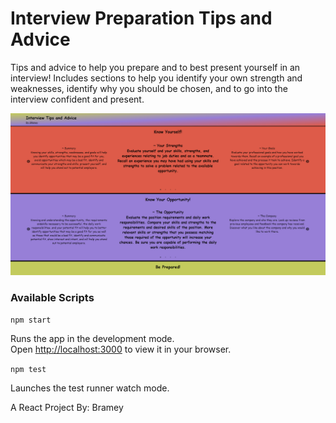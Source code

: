 # Interview Preparation Tips and Advice

Tips and advice to help you prepare and to best present yourself in an interview!
Includes sections to help you identify your own strength and weaknesses, identify
why you should be chosen, and to go into the interview confident and present.

![Home](./public/home.png)

### Available Scripts

`npm start`

Runs the app in the development mode.\
Open [http://localhost:3000](http://localhost:3000) to view it in your browser.

`npm test`

Launches the test runner watch mode.

A React Project By: Bramey
